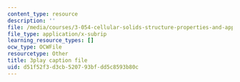 ```yaml
---
content_type: resource
description: ''
file: /media/courses/3-054-cellular-solids-structure-properties-and-applications-spring-2015/d51f52f3d3cb520793bfdd5c8593b80c_yDr8Df35C64.vtt
file_type: application/x-subrip
learning_resource_types: []
ocw_type: OCWFile
resourcetype: Other
title: 3play caption file
uid: d51f52f3-d3cb-5207-93bf-dd5c8593b80c
---
```

